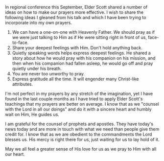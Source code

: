 In regional conference this September, Elder Scott shared a number of ideas on how to make our prayers more effective. I wish to share the following ideas I gleaned from his talk and which I have been trying to incorporate into my own prayers.

1. We can have a one-on-one with Heavenly Father. We should pray as if we were just talking to Him as if He were sitting right in front of us, face-to-face.
1. Share your deepest feelings with Him. Don't hold anything back. 
1. Quietly speaking words helps express deepest feelings. He shared a story about how he would pray with his companion on his mission, and then when his companion had fallen asleep, he would go off and pray quietly under his breath.
1. You are never too unworthy to pray.
1. Express gratitude all the time. It will engender many Christ-like attributes.

I'm not perfect in my prayers by any stretch of the imagination, yet I have found in the last couple months as I have tried to apply Elder Scott's teachings that my prayers are better on average. I know that as we "counsel with the Lord in all our doings" and do it with a sincere heart and humbly wait on Him, He guides us.

I am grateful for the counsel of prophets and apostles. They have today's news today and are more in touch with what we need than people give them credit for. I know that as we are obedient to the commandments the Lord blesses us. His mercy is right there for us, just waiting for us to lay hold of it.

May we all feel a greater sense of His love for us as we pray to Him with all our heart.
